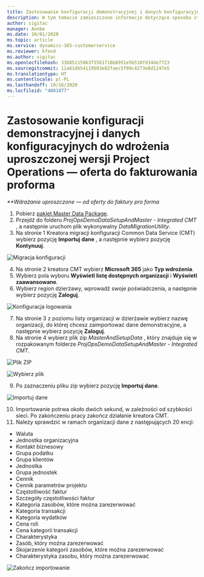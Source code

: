 ```yaml
---
title: Zastosowanie konfiguracji demonstracyjnej i danych konfiguracyjnych
description: W tym temacie zamieszczono informacje dotyczące sposobu stosowania konfiguracji demonstracyjnej i danych konfiguracyjnych Project Operations.
author: sigitac
manager: Annbe
ms.date: 10/01/2020
ms.topic: article
ms.service: dynamics-365-customerservice
ms.reviewer: kfend
ms.author: sigitac
ms.openlocfilehash: 33b85115963f3561718b8951e5b518fd34de7723
ms.sourcegitcommit: 11a61db54119503e82faec5f99c4273e8d1247e5
ms.translationtype: HT
ms.contentlocale: pl-PL
ms.lasthandoff: 10/16/2020
ms.locfileid: "4081877"
---
```

# <a name="apply-demo-setup-and-configuration-data-for-project-operations-lite-deployment---deal-to-proforma-invoicing"></a>Zastosowanie konfiguracji demonstracyjnej i danych konfiguracyjnych do wdrożenia uproszczonej wersji Project Operations — oferta do fakturowania proforma

_**Wdrażanie uproszczone — od oferty do faktury pro forma_

1. Pobierz [pakiet Master Data Package](https://download.microsoft.com/download/3/4/1/341bf279-a64f-4baa-af31-ce624859b518/ProjOpsSampleSetupData%20-%20CE%20only%20CMT.zip). 
2. Przejdź do folderu *ProjOpsDemoDataSetupAndMaster - Integrated CMT* , a następnie uruchom plik wykonywalny *DataMigrationUtility*.
3. Na stronie 1 Kreatora migracji konfiguracji Common Data Service (CMT) wybierz pozycję **Importuj dane** , a następnie wybierz pozycję **Kontynuuj**.

![Migracja konfiguracji](./media/1ConfigurationMigration.png)

4. Na stronie 2 kreatora CMT wybierz **Microsoft 365** jako **Typ wdrożenia**.
5. Wybierz pola wyboru **Wyświetl listę dostępnych organizacji** i **Wyświetl zaawansowane**.
6. Wybierz region dzierżawy, wprowadź swoje poświadczenia, a następnie wybierz pozycję **Zaloguj**.

![Konfiguracja logowania](./media/2ConfigurationSignin.png)

7. Na stronie 3 z poziomu listy organizacji w dzierżawie wybierz nazwę organizacji, do której chcesz zaimportować dane demonstracyjne, a następnie wybierz pozycję **Zaloguj**.
8. Na stronie 4 wybierz plik zip *MasterAndSetupData* , który znajduje się w rozpakowanym folderze *ProjOpsDemoDataSetupAndMaster - Integrated CMT*.

![Plik ZIP](./media/3ZipFile.png)

![Wybierz plik](./media/4SelectAFile.png)

9. Po zaznaczeniu pliku zip wybierz pozycję **Importuj dane**.

![Importuj dane](./media/5ImportData.png)

10. Importowanie potrwa około dwóch sekund, w zależności od szybkości sieci. Po zakończeniu pracy zakończ działanie kreatora CMT. 
11. Należy sprawdzić w ramach organizacji dane z następujących 20 encji:

- Waluta
- Jednostka organizacyjna
- Kontakt biznesowy
- Grupa podatku
- Grupa klientów
- Jednostka
- Grupa jednostek
- Cennik
- Cennik parametrów projektu
- Częstotliwość faktur
- Szczegóły częstotliwości faktur
- Kategoria zasobów, które można zarezerwować
- Kategoria transakcji
- Kategoria wydatków
- Cena roli
- Cena kategorii transakcji
- Charakterystyka
- Zasób, który można zarezerwować
- Skojarzenie kategorii zasobów, które można zarezerwować
- Charakterystyka zasobu, który można zarezerwować

![Zakończ importowanie](./media/6CompleteImport.png)
